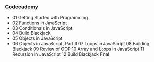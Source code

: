 ### [Codecademy](http://www.codecademy.com)
+ 01	Getting Started with Programming
+ 02	Functions in JavaScript
+ 03	Conditionals in JavaScript
+ 04	Build Blackjack
+ 05	Objects in JavaScript
+ 06	Objects in JavaScript, Part II
07	Loops in JavaScript
08	Building Blackjack
09	Review of OOP
10	Array and Loops in JavaScript
11	Recursion in JavaScript
12	Build Blackjack Final